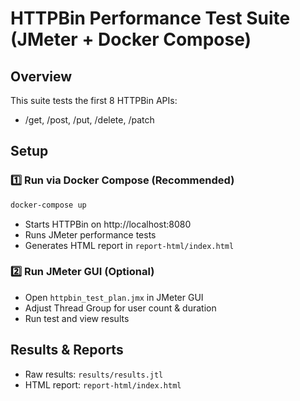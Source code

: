 # HTTPBin Performance Test Suite (JMeter + Docker Compose)

## Overview
This suite tests the first 8 HTTPBin APIs:
- /get, /post, /put, /delete, /patch

## Setup

### 1️⃣ Run via Docker Compose (Recommended)
```bash
docker-compose up
```
- Starts HTTPBin on http://localhost:8080
- Runs JMeter performance tests
- Generates HTML report in `report-html/index.html`

### 2️⃣ Run JMeter GUI (Optional)
- Open `httpbin_test_plan.jmx` in JMeter GUI
- Adjust Thread Group for user count & duration
- Run test and view results

## Results & Reports
- Raw results: `results/results.jtl`
- HTML report: `report-html/index.html`
